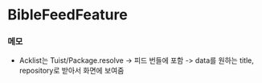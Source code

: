 #  BibleFeedFeature

### 메모
- Acklist는 Tuist/Package.resolve -> 피드 번들에 포함 -> data를 원하는 title, repository로 받아서 화면에 보여줌

